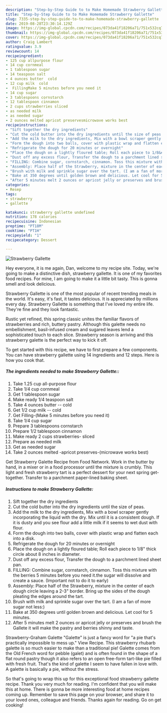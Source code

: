 ```yaml
---
description: "Step-by-Step Guide to to Make Homemade Strawberry Gallette"
title: "Step-by-Step Guide to to Make Homemade Strawberry Gallette"
slug: 7335-step-by-step-guide-to-to-make-homemade-strawberry-gallette
date: 2019-08-28T23:30:14.129Z
image: https://img-global.cpcdn.com/recipes/073da41f18206a71/751x532cq70/strawberry-gallette-recipe-main-photo.jpg
thumbnail: https://img-global.cpcdn.com/recipes/073da41f18206a71/751x532cq70/strawberry-gallette-recipe-main-photo.jpg
cover: https://img-global.cpcdn.com/recipes/073da41f18206a71/751x532cq70/strawberry-gallette-recipe-main-photo.jpg
author: Craig Lambert
ratingvalue: 3.9
reviewcount: 14
recipeingredient:
- 125 cup allpurpose flour
- 14 cup cornmeal
- 1 tablespoon sugar
- 14 teaspoon salt
- 4 ounces butter  cold
- 12 cup milk  cold
-  FillingMake 5 minutes before you need it
- 14 cup sugar
- 3 tablespoons cornstarch
- 12 tablespoon cinnamon
- 2 cups strawberries sliced
- as needed milk
- as needed sugar
- 2 ounces melted apricot preservesmicrowave works best
recipeinstructions:
- "Sift together the dry ingredients"
- "Cut the cold butter into the dry ingredients until the size of peas."
- "Add the milk to the dry ingredients, Mix with a bowl scraper gently incorporating the liquid with the dry. Mix until it is a consistent dough. If it is dusty and you see flour add a little milk if it seems to wet dust with flour."
- "Form the dough into two balls, cover with plastic wrap and flatten each into a disk."
- "Refrigerate the dough for 20 minutes or overnight"
- "Place the dough on a lightly floured table; Roll each piece to 1/8&#34; thick circle about 8 inches in diameter."
- "Dust off any excess flour, Transfer the dough to a parchment lined sheet pan."
- "FILLING: Combine sugar, cornstarch, cinnamon. Toss this mixture with the berries 5 minutes before you need it.the sugar will dissolve and create a sauce. (Important not to do it to early)"
- "Assembly: Place half of the Strawberry, mixture in the center of each dough circle leaving a 2-3&#34; border. Bring up the sides of the dough pleating the edges around the tart."
- "Brush with milk and sprinkle sugar over the tart. (I am a fan of more sugar not less:)"
- "Bake at 350 degrees until golden brown and delicious. Let cool for 5 minutes."
- "After 5 minutes melt 2 ounces or apricot jelly or preserves and brush the Gallete it will make the pastry and berries shinny and taste."
categories:
- Resep
tags:
- strawberry
- gallette

katakunci: strawberry gallette undefined
nutrition: 178 calories
recipecuisine: Indonesian
preptime: "PT18M"
cooktime: "PT1H"
recipeyield: "1"
recipecategory: Dessert

---
```



![Strawberry Gallette](https://img-global.cpcdn.com/recipes/073da41f18206a71/751x532cq70/strawberry-gallette-recipe-main-photo.jpg)

Hey everyone, it is me again, Dan, welcome to my recipe site. Today, we're going to make a distinctive dish, strawberry gallette. It is one of my favorites food recipes. For mine, I am going to make it a little bit tasty. This is gonna smell and look delicious.

Strawberry Gallette is one of the most popular of recent trending meals in the world. It's easy, it's fast, it tastes delicious. It is appreciated by millions every day. Strawberry Gallette is something that I've loved my entire life. They're fine and they look fantastic.

Rustic yet refined, this spring classic unites the familiar flavors of strawberries and rich, buttery pastry. Although this galette needs no embellishment, basil-infused cream and sugared leaves lend a sophisticated touch to each slice. Strawberry season is arriving and this strawberry galette is the perfect way to kick it off.


To get started with this recipe, we have to first prepare a few components. You can have strawberry gallette using 14 ingredients and 12 steps. Here is how you cook that.

##### The ingredients needed to make Strawberry Gallette::

1. Take 1.25 cup all-purpose flour
1. Take 1/4 cup cornmeal
1. Get 1 tablespoon sugar
1. Make ready 1/4 teaspoon salt
1. Take 4 ounces butter -- cold
1. Get 1/2 cup milk -- cold
1. Get  Filling-(Make 5 minutes before you need it)
1. Take 1/4 cup sugar
1. Prepare 3 tablespoons cornstarch
1. Prepare 1/2 tablespoon cinnamon
1. Make ready 2 cups strawberries- sliced
1. Prepare as needed milk
1. Get as needed sugar
1. Take 2 ounces melted -apricot preserves-(microwave works best)


Get Strawberry Galette Recipe from Food Network. Work in the butter by hand, in a mixer or in a food processor until the mixture is crumbly. This light and fresh strawberry tart is a perfect dessert for your next spring get-together. Transfer to a parchment paper-lined baking sheet. 

##### Instructions to make Strawberry Gallette:

1. Sift together the dry ingredients
1. Cut the cold butter into the dry ingredients until the size of peas.
1. Add the milk to the dry ingredients, Mix with a bowl scraper gently incorporating the liquid with the dry. Mix until it is a consistent dough. If it is dusty and you see flour add a little milk if it seems to wet dust with flour.
1. Form the dough into two balls, cover with plastic wrap and flatten each into a disk.
1. Refrigerate the dough for 20 minutes or overnight
1. Place the dough on a lightly floured table; Roll each piece to 1/8&#34; thick circle about 8 inches in diameter.
1. Dust off any excess flour, Transfer the dough to a parchment lined sheet pan.
1. FILLING: Combine sugar, cornstarch, cinnamon. Toss this mixture with the berries 5 minutes before you need it.the sugar will dissolve and create a sauce. (Important not to do it to early)
1. Assembly: Place half of the Strawberry, mixture in the center of each dough circle leaving a 2-3&#34; border. Bring up the sides of the dough pleating the edges around the tart.
1. Brush with milk and sprinkle sugar over the tart. (I am a fan of more sugar not less:)
1. Bake at 350 degrees until golden brown and delicious. Let cool for 5 minutes.
1. After 5 minutes melt 2 ounces or apricot jelly or preserves and brush the Gallete it will make the pastry and berries shinny and taste.


Strawberry-Graham Galette &#34;Galette&#34; is just a fancy word for &#34;a pie that&#39;s practically impossible to mess up.&#34; View Recipe. This strawberry rhubarb galette is so much easier to make than a traditional pie! Galette comes from the Old French word for pebble (galet) and is often found in the shape of a flat round pastry though it also refers to an open free-form tart-like pie filled with fresh fruit. That&#39;s the kind of galette I seem to have fallen in love with. A galette is basically a pie, without the stress. 

So that's going to wrap this up for this exceptional food strawberry gallette recipe. Thank you very much for reading. I'm confident that you will make this at home. There is gonna be more interesting food at home recipes coming up. Remember to save this page on your browser, and share it to your loved ones, colleague and friends. Thanks again for reading. Go on get cooking!

